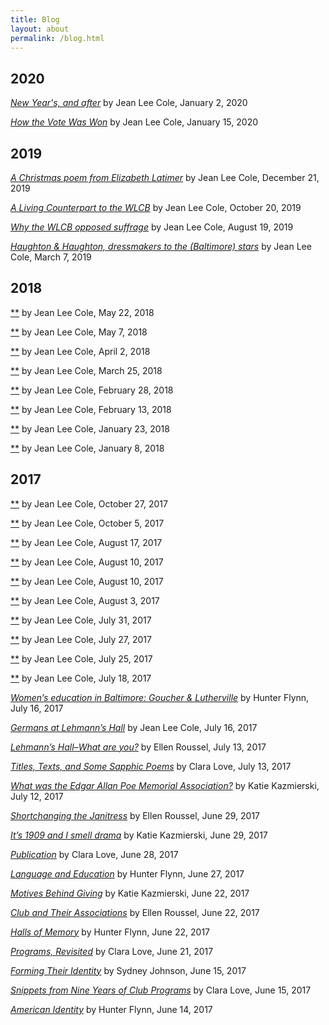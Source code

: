 ```yaml
---
title: Blog
layout: about
permalink: /blog.html
---
```

## 2020

[*New Year's, and after*](https://elizajames.github.io/WLCB_draft/2020-01-02.html) by Jean Lee Cole, January 2, 2020

[*How the Vote Was Won*](https://elizajames.github.io/WLCB_draft/2020-01-15) by Jean Lee Cole, January 15, 2020

## 2019

[*A Christmas poem from Elizabeth Latimer*](https://elizajames.github.io/WLCB_draft/2019-12-21.html) by Jean Lee Cole, December 21, 2019

[*A Living Counterpart to the WLCB*](https://elizajames.github.io/WLCB_draft/2019-10-20.html) by Jean Lee Cole, October 20, 2019

[*Why the WLCB opposed suffrage*](https://elizajames.github.io/WLCB_draft/2019-08-19.html) by Jean Lee Cole, August 19, 2019

[*Haughton & Haughton, dressmakers to the (Baltimore) stars*](https://elizajames.github.io/WLCB_draft/2019-03-07.html) by Jean Lee Cole, March 7, 2019


## 2018

[**](https://elizajames.github.io/WLCB_draft/) by Jean Lee Cole, May 22, 2018

[**](https://elizajames.github.io/WLCB_draft/) by Jean Lee Cole, May 7, 2018

[**](https://elizajames.github.io/WLCB_draft/) by Jean Lee Cole, April 2, 2018

[**](https://elizajames.github.io/WLCB_draft/) by Jean Lee Cole, March 25, 2018

[**](https://elizajames.github.io/WLCB_draft/) by Jean Lee Cole, February 28, 2018

[**](https://elizajames.github.io/WLCB_draft/) by Jean Lee Cole, February 13, 2018

[**](https://elizajames.github.io/WLCB_draft/) by Jean Lee Cole, January 23, 2018

[**](https://elizajames.github.io/WLCB_draft/) by Jean Lee Cole, January 8, 2018

## 2017

[**](https://elizajames.github.io/WLCB_draft/) by Jean Lee Cole, October 27, 2017

[**](https://elizajames.github.io/WLCB_draft/) by Jean Lee Cole, October 5, 2017

[**](https://elizajames.github.io/WLCB_draft/) by Jean Lee Cole, August 17, 2017

[**](https://elizajames.github.io/WLCB_draft/) by Jean Lee Cole, August 10, 2017

[**](https://elizajames.github.io/WLCB_draft/) by Jean Lee Cole, August 10, 2017

[**](https://elizajames.github.io/WLCB_draft/) by Jean Lee Cole, August 3, 2017

[**](https://elizajames.github.io/WLCB_draft/) by Jean Lee Cole, July 31, 2017

[**](https://elizajames.github.io/WLCB_draft/) by Jean Lee Cole, July 27, 2017

[**](https://elizajames.github.io/WLCB_draft/) by Jean Lee Cole, July 25, 2017

[**](https://elizajames.github.io/WLCB_draft/) by Jean Lee Cole, July 18, 2017

[*Women’s education in Baltimore: Goucher & Lutherville*](https://elizajames.github.io/WLCB_draft/017-07-16-womens.html) by Hunter Flynn, July 16, 2017

[*Germans at Lehmann’s Hall*](https://elizajames.github.io/WLCB_draft/2017-07-16-germans.html) by Jean Lee Cole, July 16, 2017

[*Lehmann’s Hall–What are you?*](https://elizajames.github.io/WLCB_draft/2017-07-13.html) by Ellen Roussel, July 13, 2017

[*Titles, Texts, and Some Sapphic Poems*](https://elizajames.github.io/WLCB_draft/2017-07-13-titles.html) by Clara Love, July 13, 2017

[*What was the Edgar Allan Poe Memorial Association?*](https://elizajames.github.io/WLCB_draft/2017-07-12.html) by Katie Kazmierski, July 12, 2017

[*Shortchanging the Janitress*](https://elizajames.github.io/WLCB_draft/2017-06-29-shortchanging.html) by Ellen Roussel, June 29, 2017

[*It’s 1909 and I smell drama*](https://elizajames.github.io/WLCB_draft/2017-06-29-its-1909.html) by Katie Kazmierski, June 29, 2017

[*Publication*](https://elizajames.github.io/WLCB_draft//2017-06-28.html) by Clara Love, June 28, 2017

[*Language and Education*](https://elizajames.github.io/WLCB_draft/2017-06-27.html) by Hunter Flynn, June 27, 2017

[*Motives Behind Giving*](https://elizajames.github.io/WLCB_draft/2017-06-22-motives.html) by Katie Kazmierski, June 22, 2017

[*Club and Their Associations*](https://elizajames.github.io/WLCB_draft/2017-06-22-club.html) by Ellen Roussel, June 22, 2017

[*Halls of Memory*](https://elizajames.github.io/WLCB_draft/2017-06-22.html) by Hunter Flynn, June 22, 2017

[*Programs, Revisited*](https://elizajames.github.io/WLCB_draft/2017-06-21.html) by Clara Love, June 21, 2017

[*Forming Their Identity*](https://elizajames.github.io/WLCB_draft/2017-06-15-forming.html) by Sydney Johnson, June 15, 2017

[*Snippets from Nine Years of Club Programs*](https://elizajames.github.io/WLCB_draft/2017-06-15-snippets.html) by Clara Love, June 15, 2017

[*American Identity*](https://elizajames.github.io/WLCB_draft/2017-06-14.html) by Hunter Flynn, June 14, 2017
